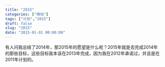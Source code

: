 ```yaml
---
title: "2015"
categories: ["嘀咕"]
tags: ["计划","2015"]
draft: false
slug: "2015"
date: "2015-01-01 00:00:00"
---
```


有人问我总结了2014年，那2015年的愿望是什么呢？2015年就是去完成2014年的那些目标，这些目标我本该在2013年完成，因为我在2012年承诺过，并且是在2011年计划的。
